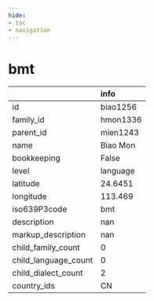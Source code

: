 ```yaml
---
hide:
- toc
- navigation
---
```

# bmt
|                      | info     |
|:---------------------|:---------|
| id                   | biao1256 |
| family_id            | hmon1336 |
| parent_id            | mien1243 |
| name                 | Biao Mon |
| bookkeeping          | False    |
| level                | language |
| latitude             | 24.6451  |
| longitude            | 113.469  |
| iso639P3code         | bmt      |
| description          | nan      |
| markup_description   | nan      |
| child_family_count   | 0        |
| child_language_count | 0        |
| child_dialect_count  | 2        |
| country_ids          | CN       |